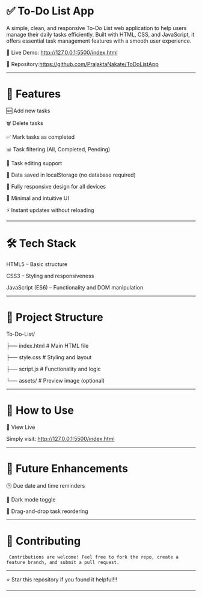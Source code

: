 # ✅ To-Do List App


A simple, clean, and responsive To-Do List web application to help users manage their daily tasks efficiently. Built with HTML, CSS, and JavaScript, it offers essential task management features with a smooth user experience.

🔗 Live Demo: http://127.0.0.1:5500/index.html

📁 Repository:https://github.com/PrajaktaNakate/ToDoListApp

----------------------------------------------------------------------------------------------------------------------------------------------------------------------------------------------------

# 🌟 Features

  🆕 Add new tasks

  🗑️ Delete tasks

  ✅ Mark tasks as completed

  📊 Task filtering (All, Completed, Pending)

  📝 Task editing support

  💾 Data saved in localStorage (no database required)

  📱 Fully responsive design for all devices

  🌈 Minimal and intuitive UI

  ⚡ Instant updates without reloading

----------------------------------------------------------------------------------------------------------------------------------------------------------------------------------------------------

# 🛠️ Tech Stack

HTML5 – Basic structure

CSS3 – Styling and responsiveness

JavaScript (ES6) – Functionality and DOM manipulation

---------------------------------------------------------------------------------------------------------------------------------------------------------

# 📁 Project Structure



To-Do-List/

├── index.html                 # Main HTML file

├── style.css                  # Styling and layout

├── script.js                  # Functionality and logic

└── assets/                    # Preview image (optional)

-------------------------------------------------------------------------------------------------------------------------------------------------------------------------------

# 🚀 How to Use

🔗 View Live

Simply visit:  http://127.0.0.1:5500/index.html

---------------------------------------------------------------------------------------------------------------------------------------------------------------------

# 🔮 Future Enhancements

   🕒 Due date and time reminders

   🌙 Dark mode toggle

   🔁 Drag-and-drop task reordering

------------------------------------------------------------------------------------------------------------------------------------------

# 🙌 Contributing

     Contributions are welcome! Feel free to fork the repo, create a feature branch, and submit a pull request.

---------------------------------------------------------------------------------------------------------------------------------

⭐ Star this repository if you found it helpful!!!

----------------------------------------------------------------------------------------------------------------------------------------

